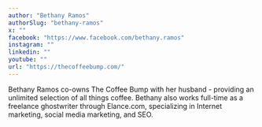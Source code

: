 ```yaml
---
author: "Bethany Ramos"
authorSlug: "bethany-ramos"
x: ""
facebook: "https://www.facebook.com/bethany.ramos"
instagram: ""
linkedin: ""
youtube: ""
url: "https://thecoffeebump.com/"
---
```


Bethany Ramos co-owns The Coffee Bump with her husband - providing an unlimited selection of all things coffee. Bethany also works full-time as a freelance ghostwriter through Elance.com, specializing in Internet marketing, social media marketing, and SEO.

